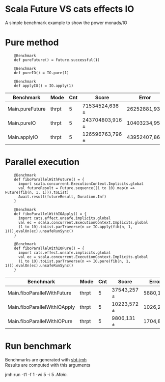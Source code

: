 
# Scala Future VS cats effects IO

A simple benchmark example to show the power monads/IO

# Pure method



	    @Benchmark  
	    def pureFuture() = Future.successful(1)  
	  
	    @Benchmark  
	    def pureIO() = IO.pure(1)  
	      
	    @Benchmark  
	    def applyIO() = IO.apply(1)    

|  Benchmark| Mode | Cnt | Score | Error | Units  
|--|--| -- | -- | -- | --|  
| Main.pureFuture | thrpt | 5 | 71534524,636 ± | 26252881,930 | ops/s  
| Main.pureIO | thrpt | 5 | 243704803,916 ± | 10403234,955 | ops/s  
| Main.applyIO | thrpt | 5 |  126596763,796 ± | 43952407,863 | ops/s

# Parallel execution



	    @Benchmark  
	    def fiboParallelWithFuture() = {  
	      import scala.concurrent.ExecutionContext.Implicits.global  
	      val futureResult = Future.sequence((1 to 10).map(n => Future(fib(n, 1, 1))).toList)  
	      Await.result(futureResult, Duration.Inf)  
	    }  
	      
	    @Benchmark  
	    def fiboParallelWithIOApply() = {  
	      import cats.effect.unsafe.implicits.global  
	      val ec = scala.concurrent.ExecutionContext.Implicits.global  
	      (1 to 10).toList.parTraverse(n => IO.apply(fib(n, 1, 1))).evalOn(ec).unsafeRunSync()  
	    }  
	      
	    @Benchmark  
	    def fiboParallelWithIOPure() = {  
	      import cats.effect.unsafe.implicits.global  
	      val ec = scala.concurrent.ExecutionContext.Implicits.global  
	      (1 to 10).toList.parTraverse(n => IO.pure(fib(n, 1, 1))).evalOn(ec).unsafeRunSync()  
	    } 

|  Benchmark| Mode | Cnt | Score | Error | Units  
|--|--| -- | -- | -- | --|  
| Main.fiboParallelWithFuture | thrpt | 5 | 37543,257 ± | 5880,173 | ops/s  
| Main.fiboParallelWithIOApply | thrpt | 5 | 10223,572 ± | 1026,223 | ops/s  
| Main.fiboParallelWithIOPure | thrpt | 5 | 9806,131 ± | 1704,853 | ops/s

# Run benchmark

Benchmarks are generated with [sbt-jmh](https://github.com/ktoso/sbt-jmh)  
Results are computed with this arguments

jmh:run -t1 -f 1 -wi 5 -i 5 .*Main.*